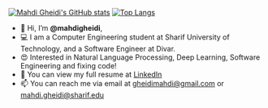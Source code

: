 [![Mahdi Gheidi's GitHub stats](https://github-readme-stats.vercel.app/api?username=mahdigheidi&hide=stars&theme=transparent&line_height=48)](https://github.com/mahdigheidi/github-readme-stats)
[![Top Langs](https://github-readme-stats.vercel.app/api/top-langs/?username=mahdigheidi)](https://github.com/mahdigheidi/github-readme-stats)

- 👋 Hi, I’m **@mahdigheidi**,
- 💻 I am a Computer Engineering student at Sharif University of Technology, and a Software Engineer at Divar.
- 😍 Interested in Natural Language Processing, Deep Learning, Software Engineering and fixing code!
- 📃 You can view my full resume at [LinkedIn](https://www.linkedin.com/in/mahdi-gheidi/)
- 📫 You can reach me via email at gheidimahdi@gmail.com or mahdi.gheidi@sharif.edu

<!---
mahdigheidi/mahdigheidi is a ✨ special ✨ repository because its `README.md` (this file) appears on your GitHub profile.
You can click the Preview link to take a look at your changes.
--->
